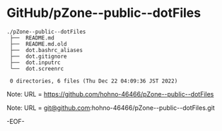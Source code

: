 # GitHub/pZone--public--dotFiles

    ./pZone--public--dotFiles
     ├──  README.md
     ├──  README.md.old
     ├──  dot.bashrc_aliases
     ├──  dot.gitignore
     ├──  dot.inputrc
     └──  dot.screenrc
     
     0 directories, 6 files (Thu Dec 22 04:09:36 JST 2022)


Note: URL = https://github.com/hohno-46466/pZone--public--dotFiles

Note: URL = git@github.com:hohno-46466/pZone--public--dotFiles.git

-EOF-
